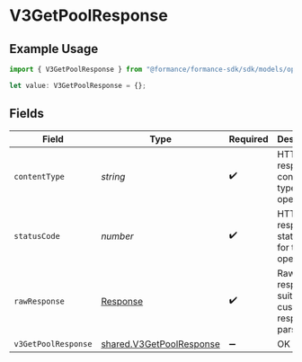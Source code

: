 # V3GetPoolResponse

## Example Usage

```typescript
import { V3GetPoolResponse } from "@formance/formance-sdk/sdk/models/operations";

let value: V3GetPoolResponse = {};
```

## Fields

| Field                                                                       | Type                                                                        | Required                                                                    | Description                                                                 |
| --------------------------------------------------------------------------- | --------------------------------------------------------------------------- | --------------------------------------------------------------------------- | --------------------------------------------------------------------------- |
| `contentType`                                                               | *string*                                                                    | :heavy_check_mark:                                                          | HTTP response content type for this operation                               |
| `statusCode`                                                                | *number*                                                                    | :heavy_check_mark:                                                          | HTTP response status code for this operation                                |
| `rawResponse`                                                               | [Response](https://developer.mozilla.org/en-US/docs/Web/API/Response)       | :heavy_check_mark:                                                          | Raw HTTP response; suitable for custom response parsing                     |
| `v3GetPoolResponse`                                                         | [shared.V3GetPoolResponse](../../../sdk/models/shared/v3getpoolresponse.md) | :heavy_minus_sign:                                                          | OK                                                                          |